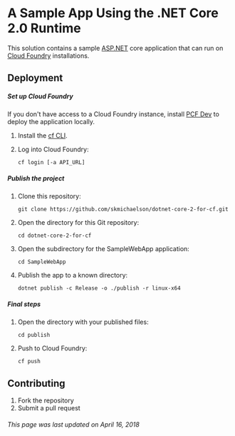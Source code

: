 # A Sample App Using the .NET Core 2.0 Runtime

This solution contains a sample [ASP.NET](https://www.asp.net) core application that can run on [Cloud Foundry](https://www.cloudfoundry.org/) installations.

## Deployment

##### Set up Cloud Foundry
If you don't have access to a Cloud Foundry instance, install [PCF Dev](https://pivotal.io/pcf-dev) to deploy the application locally.

1. Install the [cf CLI](https://docs.cloudfoundry.org/cf-cli/install-go-cli.html).

1. Log into Cloud Foundry:

	`cf login [-a API_URL]`

##### Publish the project
1. Clone this repository:

	`git clone https://github.com/skmichaelson/dotnet-core-2-for-cf.git`

1. Open the directory for this Git repository:

	`cd dotnet-core-2-for-cf`

1. Open the subdirectory for the SampleWebApp application:

	`cd SampleWebApp`

1. Publish the app to a known directory: 

	`dotnet publish -c Release -o ./publish -r linux-x64`

##### Final steps
1. Open the directory with your published files:

	`cd publish`

1. Push to Cloud Foundry:

	`cf push`

## Contributing

1. Fork the repository
1. Submit a pull request

###### This page was last updated on April 16, 2018